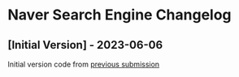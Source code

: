 # Naver Search Engine Changelog

## [Initial Version] - 2023-06-06

Initial version code from [previous submission](https://github.com/raycast/extensions/pull/895)